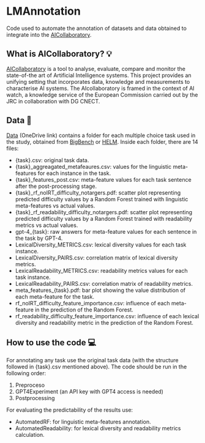 # LMAnnotation
Code used to automate the annotation of datasets and data obtained to integrate into the [AICollaboratory](https://ai-collaboratory.jrc.ec.europa.eu/).

## What is AICollaboratory? 💡
[AICollaboratory](https://ai-collaboratory.jrc.ec.europa.eu/) is a tool to analyse, evaluate, compare and monitor the state-of-the art of Artificial Intelligence systems. This project provides an unifying setting that incorporates data, knowledge and measurements to characterise AI systems. The AIcollaboratory is framed in the context of AI watch, a knowledge service of the European Commission carried out by the JRC in collaboration with DG CNECT. 

## Data :page_facing_up:
[Data](https://upvedues-my.sharepoint.com/:f:/g/personal/ymordav_upv_edu_es/Ek3OQMpn9c1LpIqdhXO9STkBVEs2czgqo5MuMelIV1LLUA?e=niwklJ) (OneDrive link) contains a folder for each multiple choice task used in the study, obtained from [BigBench](https://github.com/google/BIG-bench) or [HELM](https://crfm.stanford.edu/helm/latest/). Inside each folder, there are 14 files:

- {task}.csv: original task data.
- {task}_aggreagated_metafeaures.csv: values for the linguistic meta-features for each instance in the task.
- {task}_features_post.csv: meta-feature values for each task sentence after the post-processing stage.
- {task}_rf_noIRT_difficulty_notargers.pdf: scatter plot representing predicted difficulty values by a Random Forest trained with linguistic meta-features vs actual values.
- {task}_rf_readability_difficulty_notargers.pdf: scatter plot representing predicted difficulty values by a Random Forest trained with readability metrics vs actual values.
- gpt-4_{task}: raw answers for meta-feature values for each sentence in the task by GPT-4.
- LexicalDiversity_METRICS.csv: lexical diversity values for each task instance.
- LexicalDiversity_PAIRS.csv: correlation matrix of lexical diversity metrics.
- LexicalReadability_METRICS.csv: readability metrics values for each task instance.
- LexicalReadability_PAIRS.csv: correlation matrix of readability metrics.
- meta_features_{task}.pdf: bar plot showing the value distribution of each meta-feature for the task.
- rf_noIRT_difficulty_feature_importance.csv: influence of each meta-feature in the prediction of the Random Forest. 
- rf_readability_difficulty_feature_importance.csv: influence of each lexical diversity and readability metric in the prediction of the Random Forest.

## How to use the code 💻
For annotating any task use the original task data (with the structure followed in {task}.csv mentioned above). The code should be run in the following order:
1. Preproceso
2. GPT4Experiment (an API key with GPT4 access is needed)
3. Postprocessing

For evaluating the predictability of the results use:
- AutomatedRF: for linguistic meta-features annotation.
- AutomatedReadability: for lexical diversity and readability metrics calculation.

